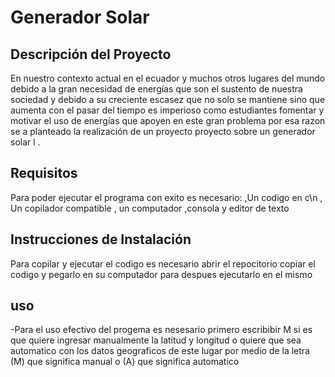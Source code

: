 

# Generador Solar
## Descripción del Proyecto
En nuestro contexto  actual en el ecuador  y muchos otros lugares del mundo debido a la gran necesidad de energías que son el sustento de nuestra sociedad y debido a su creciente 
escasez que no solo  se mantiene sino que aumenta con el pasar del tiempo  es imperioso como estudiantes fomentar y motivar el uso de energías que apoyen en este gran problema 
por esa razon se a planteado la  realización de un proyecto  proyecto sobre  un generador solar l .

## Requisitos
Para poder ejecutar el programa con exito es necesario:
,Un codigo en c\n
, Un copilador compatible
, un computador
,consola
y editor de texto 
## Instrucciones de Instalación
Para copilar y ejecutar  el codigo es necesario abrir el repocitorio copiar el codigo y pegarlo en su computador
para despues ejecutarlo en el mismo
## uso
-Para el uso efectivo del progema es nesesario primero escribibir M si es que quiere ingresar manualmente la latitud y longitud o quiere que sea automatico con los datos geograficos de este lugar
por medio de la letra (M) que significa manual o (A) que significa automatico

